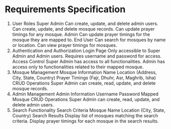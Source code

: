 # Requirements Specification

1. User Roles
   Super Admin
   Can create, update, and delete admin users.
   Can create, update, and delete mosque records.
   Can update prayer timings for any mosque.
   Admin
   Can update prayer timings for the mosque they are mapped to.
   End User
   Can search for mosques by name or location.
   Can view prayer timings for mosques.
2. Authentication and Authorization
   Login Page
   Only accessible to Super Admin and Admin users.
   Requires username and password for access.
   Access Control
   Super Admin has access to all functionalities.
   Admin has access only to functionalities related to their mapped mosque.
3. Mosque Management
   Mosque Information
   Name
   Location (Address, City, State, Country)
   Prayer Timings (Fajr, Dhuhr, Asr, Maghrib, Isha)
   CRUD Operations
   Super Admin can create, read, update, and delete mosque records.
4. Admin Management
   Admin Information
   Username
   Password
   Mapped Mosque
   CRUD Operations
   Super Admin can create, read, update, and delete admin users.
5. Search Functionality
   Search Criteria
   Mosque Name
   Location (City, State, Country)
   Search Results
   Display list of mosques matching the search criteria.
   Display prayer timings for each mosque in the search results.
